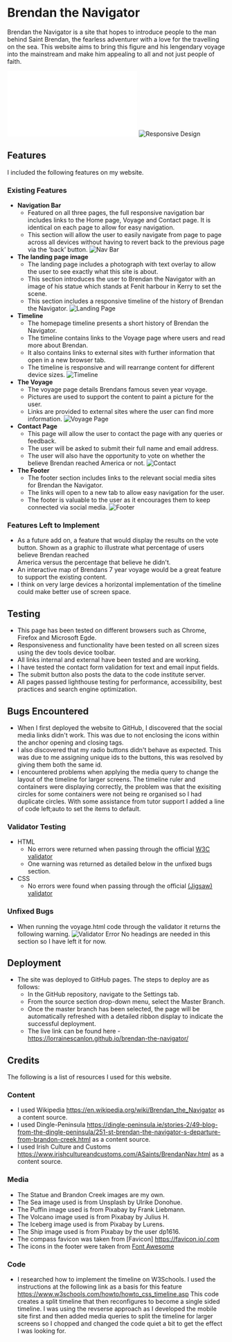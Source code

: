 # Brendan the Navigator
Brendan the Navigator is a site that hopes to introduce people to the man behind Saint Brendan, the fearless adventurer with a love for the travelling on the sea.
This website aims to bring this figure and his lengendary voyage into the mainstream and make him appealing to all and not just people of faith. 

![Wireframe](docs/wireframes/brendanwireframes.pdf)
![Responsive Design](docs/images/responsivebright.PNG)

## Features 
I included the following features on my website.
### Existing Features
- __Navigation Bar__
  - Featured on all three pages, the full responsive navigation bar includes links to the Home page, Voyage and Contact page. It is identical on each page to allow for easy navigation.
  - This section will allow the user to easily navigate from page to page across all devices without having to revert back to the previous page via the ‘back’ button. 
![Nav Bar](docs/images/navbar.PNG)
- __The landing page image__
  - The landing page includes a photograph with text overlay to allow the user to see exactly what this site is about. 
  - This section introduces the user to Brendan the Navigator with an image of his statue which stands at Fenit harbour in Kerry to set the scene.
  - This section includes a responsive timeline of the history of Brendan the Navigator.
![Landing Page](docs/images/landingimage.PNG)
- __Timeline__
  - The homepage timeline presents a short history of Brendan the Navigator. 
  - The timeline contains links to the Voyage page where users and read more about Brendan. 
  - It also contains links to external sites with further information that open in a new browser tab.
  - The timeline is responsive and will rearrange content for different device sizes.
![Timeline](docs/images/timeline.PNG)    
- __The Voyage__
  - The voyage page details Brendans famous seven year voyage.
  - Pictures are used to support the content to paint a picture for the user. 
  - Links are provided to external sites where the user can find more information.
![Voyage Page](docs/images/voyage.PNG)
- __Contact Page__
  - This page will allow the user to contact the page with any queries or feedback. 
  - The user will be asked to submit their full name and email address.
  - The user will also have the opportunity to vote on whether the believe Brendan reached America or not.
![Contact](docs/images/form.PNG)
- __The Footer__ 
  - The footer section includes links to the relevant social media sites for Brendan the Navigator. 
  - The links will open to a new tab to allow easy navigation for the user. 
  - The footer is valuable to the user as it encourages them to keep connected via social media.
![Footer](docs/images/footer.PNG)

### Features Left to Implement
- As a future add on, a feature that would display the results on the vote button. Shown as a graphic to illustrate what percentage of users believe Brendan reached    
  America versus the percentage that believe he didn't.
- An interactive map of Brendans 7 year voyage would be a great feature to support the existing content.
- I think on very large devices a horizontal implementation of the timeline could make better use of screen space.
## Testing
- This page has been tested on different browsers such as Chrome, Firefox and Microsoft Egde.
- Responsiveness and functionality have been tested on all screen sizes using the dev tools device toolbar.
- All links internal and external have been tested and are working.
- I have tested the contact form validation for text and email input fields. 
- The submit button also posts the data to the code institute server. 
- All pages passed lighthouse testing for performance, accessibility, best practices and search engine optimization. 

## Bugs Encountered
- When I first deployed the website to GitHub, I discovered that the social media links didn't work. 
  This was due to not enclosing the icons within the anchor opening and closing tags.
- I also discovered that my radio buttons didn't behave as expected. 
  This was due to me assigning unique ids to the buttons, this was resolved by giving them both the same id.
- I encountered problems when applying the media query to change the layout of the timeline for larger screens. 
  The timeline ruler and containers were displaying correctly, the problem was that the exisiting circles for some containers were not being re organised so I had duplicate circles. With some assistance from tutor support I added a line of code left;auto to set the items to default.

### Validator Testing 
- HTML
  - No errors were returned when passing through the official [W3C validator](https://validator.w3.org/)
  - One warning was returned as detailed below in the unfixed bugs section.
- CSS
  - No errors were found when passing through the official [(Jigsaw) validator](https://jigsaw.w3.org/)
### Unfixed Bugs
- When running the voyage.html code through the validator it returns the following warning.
  ![Validator Error](docs/images/validatorwarning.PNG)
  No headings are needed in this section so I have left it for now.
 
## Deployment
- The site was deployed to GitHub pages. The steps to deploy are as follows: 
  - In the GitHub repository, navigate to the Settings tab. 
  - From the source section drop-down menu, select the Master Branch.
  - Once the master branch has been selected, the page will be automatically refreshed with a detailed ribbon display to indicate the successful deployment. 
  - The live link can be found here - https://lorrainescanlon.github.io/brendan-the-navigator/
## Credits 
The following is a list of resources I used for this website.
### Content 
- I used Wikipedia https://en.wikipedia.org/wiki/Brendan_the_Navigator as a content source.
- I used Dingle-Peninsula https://dingle-peninsula.ie/stories-2/49-blog-from-the-dingle-peninsula/251-st-brendan-the-navigator-s-departure-from-brandon-creek.html as a content source.
- I used Irish Culture and Customs https://www.irishcultureandcustoms.com/ASaints/BrendanNav.html as a content source.
### Media
- The Statue and Brandon Creek images are my own.
- The Sea image used is from Unsplash by Ulrike Donohue.
- The Puffin image used is from Pixabay by Frank Liebmann.
- The Volcano image used is from Pixabay by Julius H.
- The Iceberg image used is from Pixabay by Lurens.
- The Ship image used is from Pixabay by the user dp1616.
- The compass favicon was taken from [Favicon] https://favicon.io/.com
- The icons in the footer were taken from [Font Awesome](https://fontawesome.com/)
### Code
 - I researched how to implement the timeline on W3Schools. I used the instructions at the following link as a basis for this feature https://www.w3schools.com/howto/howto_css_timeline.asp 
   This code creates a split timeline that then reconfigures to become a single sided timeline. I was using the revserse approach as I developed the mobile site first and then added media queries to split the timeline for larger screens so I chopped and changed the code quiet a bit to get the effect I was looking for.

